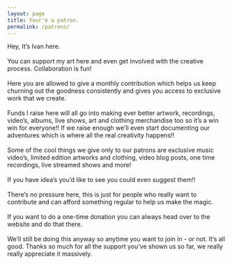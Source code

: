 ```yaml
---
layout: page
title: Your'e a patron.
permalink: /patrons/
---
```

<div class="page">
Hey, It’s Ivan here.
<br>
<br>
You can support my art here and even get involved with the creative process. Collaboration is fun!
<br>
<br>
Here you are allowed to give a monthly contribution which helps us keep churning out the goodness consistently and gives you access to exclusive work that we create.
<br>
<br>
Funds I raise here will all go into making ever better artwork, recordings, video’s, albums, live shows, art and clothing merchandise too so it’s a win win for everyone!! If we raise enough we’ll even start documenting our adventures which is where all the real creativity happens!!
<br>
<br>
Some of the cool things we give only to our patrons are exclusive music video’s, limited edition artworks and clothing, video blog posts, one time recordings, live streamed shows and more!
<br>
<br>
If you have idea’s you’d like to see you could even suggest them!!
<br>
<br>
There’s no pressure here, this is just for people who really want to contribute and can afford something regular to help us make the magic.
<br>
<br>
If you want to do a one-time donation you can always head over to the website and do that there.
<br>
<br>
We’ll still be doing this anyway so anytime you want to join in - or not. It’s all good. Thanks so much for all the support you’ve shown us so far, we really really appreciate it massively.
<br>
</div>
